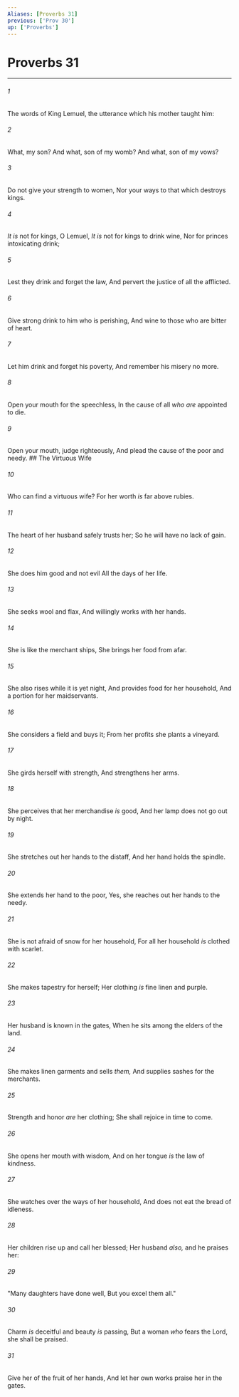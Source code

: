 ```yaml
---
Aliases: [Proverbs 31]
previous: ['Prov 30']
up: ['Proverbs']
---
```

# Proverbs 31

***


###### 1 
The words of King Lemuel, the utterance which his mother taught him: 

###### 2 
What, my son? And what, son of my womb? And what, son of my vows? 

###### 3 
Do not give your strength to women, Nor your ways to that which destroys kings. 

###### 4 
_It is_ not for kings, O Lemuel, _It is_ not for kings to drink wine, Nor for princes intoxicating drink; 

###### 5 
Lest they drink and forget the law, And pervert the justice of all the afflicted. 

###### 6 
Give strong drink to him who is perishing, And wine to those who are bitter of heart. 

###### 7 
Let him drink and forget his poverty, And remember his misery no more. 

###### 8 
Open your mouth for the speechless, In the cause of all _who are_ appointed to die. 

###### 9 
Open your mouth, judge righteously, And plead the cause of the poor and needy. ## The Virtuous Wife 

###### 10 
Who can find a virtuous wife? For her worth _is_ far above rubies. 

###### 11 
The heart of her husband safely trusts her; So he will have no lack of gain. 

###### 12 
She does him good and not evil All the days of her life. 

###### 13 
She seeks wool and flax, And willingly works with her hands. 

###### 14 
She is like the merchant ships, She brings her food from afar. 

###### 15 
She also rises while it is yet night, And provides food for her household, And a portion for her maidservants. 

###### 16 
She considers a field and buys it; From her profits she plants a vineyard. 

###### 17 
She girds herself with strength, And strengthens her arms. 

###### 18 
She perceives that her merchandise _is_ good, And her lamp does not go out by night. 

###### 19 
She stretches out her hands to the distaff, And her hand holds the spindle. 

###### 20 
She extends her hand to the poor, Yes, she reaches out her hands to the needy. 

###### 21 
She is not afraid of snow for her household, For all her household _is_ clothed with scarlet. 

###### 22 
She makes tapestry for herself; Her clothing _is_ fine linen and purple. 

###### 23 
Her husband is known in the gates, When he sits among the elders of the land. 

###### 24 
She makes linen garments and sells _them,_ And supplies sashes for the merchants. 

###### 25 
Strength and honor _are_ her clothing; She shall rejoice in time to come. 

###### 26 
She opens her mouth with wisdom, And on her tongue _is_ the law of kindness. 

###### 27 
She watches over the ways of her household, And does not eat the bread of idleness. 

###### 28 
Her children rise up and call her blessed; Her husband _also,_ and he praises her: 

###### 29 
"Many daughters have done well, But you excel them all." 

###### 30 
Charm _is_ deceitful and beauty _is_ passing, But a woman _who_ fears the Lord, she shall be praised. 

###### 31 
Give her of the fruit of her hands, And let her own works praise her in the gates.
